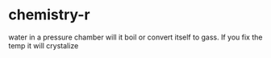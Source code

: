 # chemistry-r

water in a pressure chamber
will it boil or convert itself to gass.
If you fix the temp it will crystalize

